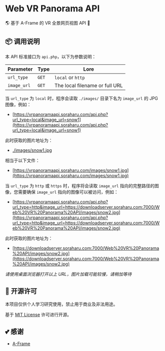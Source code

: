 # Web VR Panorama API

🌎 基于 A-Frame 的 VR 全景网页视图 API 🔐

## 📦️ 调用说明

本 API 标准接口为 `api.php`，以下为参数说明：

| Parameter   | Type  | Lore                           |
| ----------- | ----- | ------------------------------ |
| `url_type`  | `GET` | `local` or `http`              |
| `image_url` | `GET` | The local filename or full URL |

当 `url_type` 为 `local` 时，程序会读取 `./images/` 目录下名为 `image_url` 的 JPG 图像，例如：

- [https://vrpanoramaapi.soraharu.com/api.php?url_type=local&image_url=snow1](https://vrpanoramaapi.soraharu.com/api.php?url_type=local&image_url=snow1)

此时获取的图片地址为：

- [./images/snow1.jpg](./images/snow1.jpg)

相当于以下文件：

- [https://vrpanoramaapi.soraharu.com/images/snow1.jpg](https://vrpanoramaapi.soraharu.com/images/snow1.jpg)

当 `url_type` 为 `http` 或 `https` 时，程序将会读取 `image_url` 指向的完整路径的图像，您需要确保 `image_url` 指向的图像可以被访问，例如：

- [https://vrpanoramaapi.soraharu.com/api.php?url_type=http&image_url=https://downloadserver.soraharu.com:7000/Web%20VR%20Panorama%20API/images/snow2.jpg](https://vrpanoramaapi.soraharu.com/api.php?url_type=http&image_url=https://downloadserver.soraharu.com:7000/Web%20VR%20Panorama%20API/images/snow2.jpg)

此时获取的图片地址为：

- [https://downloadserver.soraharu.com:7000/Web%20VR%20Panorama%20API/images/snow2.jpg](https://downloadserver.soraharu.com:7000/Web%20VR%20Panorama%20API/images/snow2.jpg)

*请使用桌面浏览器打开以上 URL，图片加载可能较慢，请稍加等待*

## 📜 开源许可

本项目仅供个人学习研究使用，禁止用于商业及非法用途。

基于 [MIT License](https://choosealicense.com/licenses/mit/) 许可进行开源。

## 💕 感谢

- [A-Frame](https://aframe.io/)
